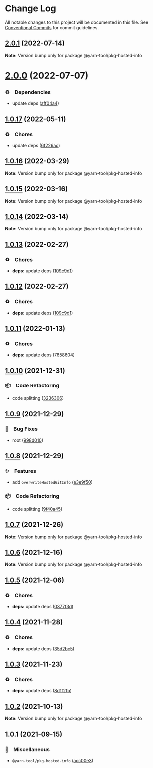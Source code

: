 # Change Log

All notable changes to this project will be documented in this file.
See [Conventional Commits](https://conventionalcommits.org) for commit guidelines.

## [2.0.1](https://github.com/bluelovers/ws-yarn-workspaces/compare/@yarn-tool/pkg-hosted-info@2.0.0...@yarn-tool/pkg-hosted-info@2.0.1) (2022-07-14)

**Note:** Version bump only for package @yarn-tool/pkg-hosted-info





# [2.0.0](https://github.com/bluelovers/ws-yarn-workspaces/compare/@yarn-tool/pkg-hosted-info@1.0.17...@yarn-tool/pkg-hosted-info@2.0.0) (2022-07-07)


### ♻️　Dependencies

* update deps ([aff04a4](https://github.com/bluelovers/ws-yarn-workspaces/commit/aff04a47e24f963121cf893a03a5b92dfcb6b720))





## [1.0.17](https://github.com/bluelovers/ws-yarn-workspaces/compare/@yarn-tool/pkg-hosted-info@1.0.16...@yarn-tool/pkg-hosted-info@1.0.17) (2022-05-11)


### ♻️　Chores

* update deps ([6f226ac](https://github.com/bluelovers/ws-yarn-workspaces/commit/6f226acfd22f0b213eaa8a84886f8391284b1fcf))





## [1.0.16](https://github.com/bluelovers/ws-yarn-workspaces/compare/@yarn-tool/pkg-hosted-info@1.0.15...@yarn-tool/pkg-hosted-info@1.0.16) (2022-03-29)

**Note:** Version bump only for package @yarn-tool/pkg-hosted-info





## [1.0.15](https://github.com/bluelovers/ws-yarn-workspaces/compare/@yarn-tool/pkg-hosted-info@1.0.14...@yarn-tool/pkg-hosted-info@1.0.15) (2022-03-16)

**Note:** Version bump only for package @yarn-tool/pkg-hosted-info





## [1.0.14](https://github.com/bluelovers/ws-yarn-workspaces/compare/@yarn-tool/pkg-hosted-info@1.0.13...@yarn-tool/pkg-hosted-info@1.0.14) (2022-03-14)

**Note:** Version bump only for package @yarn-tool/pkg-hosted-info





## [1.0.13](https://github.com/bluelovers/ws-yarn-workspaces/compare/@yarn-tool/pkg-hosted-info@1.0.11...@yarn-tool/pkg-hosted-info@1.0.13) (2022-02-27)


### ♻️　Chores

* **deps:** update deps ([109c9d1](https://github.com/bluelovers/ws-yarn-workspaces/commit/109c9d1b437063d069a9aaf5f5b9b15da4d5c76f))





## [1.0.12](https://github.com/bluelovers/ws-yarn-workspaces/compare/@yarn-tool/pkg-hosted-info@1.0.11...@yarn-tool/pkg-hosted-info@1.0.12) (2022-02-27)


### ♻️　Chores

* **deps:** update deps ([109c9d1](https://github.com/bluelovers/ws-yarn-workspaces/commit/109c9d1b437063d069a9aaf5f5b9b15da4d5c76f))





## [1.0.11](https://github.com/bluelovers/ws-yarn-workspaces/compare/@yarn-tool/pkg-hosted-info@1.0.10...@yarn-tool/pkg-hosted-info@1.0.11) (2022-01-13)


### ♻️　Chores

* **deps:** update deps ([7658604](https://github.com/bluelovers/ws-yarn-workspaces/commit/7658604e5cabfa61ed92c2579ecae3d37d3fd737))





## [1.0.10](https://github.com/bluelovers/ws-yarn-workspaces/compare/@yarn-tool/pkg-hosted-info@1.0.9...@yarn-tool/pkg-hosted-info@1.0.10) (2021-12-31)


### 📦　Code Refactoring

* code splitting ([3236306](https://github.com/bluelovers/ws-yarn-workspaces/commit/323630687dcfaa851cd65176d446d55f74a1dd3b))





## [1.0.9](https://github.com/bluelovers/ws-yarn-workspaces/compare/@yarn-tool/pkg-hosted-info@1.0.8...@yarn-tool/pkg-hosted-info@1.0.9) (2021-12-29)


### 🐛　Bug Fixes

* root ([998d010](https://github.com/bluelovers/ws-yarn-workspaces/commit/998d010dff5e6203f7fc8228f1591b9c9b9e0c09))





## [1.0.8](https://github.com/bluelovers/ws-yarn-workspaces/compare/@yarn-tool/pkg-hosted-info@1.0.7...@yarn-tool/pkg-hosted-info@1.0.8) (2021-12-29)


### ✨　Features

* add `overwriteHostedGitInfo` ([e3e9f50](https://github.com/bluelovers/ws-yarn-workspaces/commit/e3e9f5003b72cfabb851c96a3f5fa35735966ce3))


### 📦　Code Refactoring

* code splitting ([9f40a45](https://github.com/bluelovers/ws-yarn-workspaces/commit/9f40a455e2a355387f98949fb9dd002d4c54330f))





## [1.0.7](https://github.com/bluelovers/ws-yarn-workspaces/compare/@yarn-tool/pkg-hosted-info@1.0.6...@yarn-tool/pkg-hosted-info@1.0.7) (2021-12-26)

**Note:** Version bump only for package @yarn-tool/pkg-hosted-info





## [1.0.6](https://github.com/bluelovers/ws-yarn-workspaces/compare/@yarn-tool/pkg-hosted-info@1.0.5...@yarn-tool/pkg-hosted-info@1.0.6) (2021-12-16)

**Note:** Version bump only for package @yarn-tool/pkg-hosted-info





## [1.0.5](https://github.com/bluelovers/ws-yarn-workspaces/compare/@yarn-tool/pkg-hosted-info@1.0.4...@yarn-tool/pkg-hosted-info@1.0.5) (2021-12-06)


### ♻️　Chores

* **deps:** update deps ([0377f3d](https://github.com/bluelovers/ws-yarn-workspaces/commit/0377f3da359fd07fb6cfaa86accaefaef993036c))





## [1.0.4](https://github.com/bluelovers/ws-yarn-workspaces/compare/@yarn-tool/pkg-hosted-info@1.0.3...@yarn-tool/pkg-hosted-info@1.0.4) (2021-11-28)


### ♻️　Chores

* **deps:** update deps ([35d2bc5](https://github.com/bluelovers/ws-yarn-workspaces/commit/35d2bc557a8f73fd8638b073dedc189e5423c52e))





## [1.0.3](https://github.com/bluelovers/ws-yarn-workspaces/compare/@yarn-tool/pkg-hosted-info@1.0.2...@yarn-tool/pkg-hosted-info@1.0.3) (2021-11-23)


### ♻️　Chores

* **deps:** update deps ([8d1f2fb](https://github.com/bluelovers/ws-yarn-workspaces/commit/8d1f2fbb2782cdcdcf72e56131ea047bc0c30298))





## [1.0.2](https://github.com/bluelovers/ws-yarn-workspaces/compare/@yarn-tool/pkg-hosted-info@1.0.1...@yarn-tool/pkg-hosted-info@1.0.2) (2021-10-13)

**Note:** Version bump only for package @yarn-tool/pkg-hosted-info





## 1.0.1 (2021-09-15)


### 🔖　Miscellaneous

* `@yarn-tool/pkg-hosted-info` ([acc00e3](https://github.com/bluelovers/ws-yarn-workspaces/commit/acc00e3d488b42fb4df8e86186275e9d9e57cab8))
